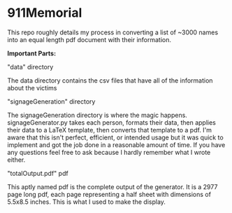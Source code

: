 # 911Memorial
 
This repo roughly details my process in converting a list of ~3000 names into an equal length pdf document with their information.

**Important Parts:**

"data" directory

The data directory contains the csv files that have all of the information about the victims


"signageGeneration" directory

The signageGeneration directory is where the magic happens. signageGenerator.py takes each person, formats their data, then applies their data to a LaTeX template, then converts that template to a pdf.
I'm aware that this isn't perfect, efficient, or intended usage but it was quick to implement and got the job done in a reasonable amount of time. If you have any questions feel free to ask because I hardly remember what I wrote either.

"totalOutput.pdf" pdf

This aptly named pdf is the complete output of the generator. It is a 2977 page long pdf, each page representing a half sheet with dimensions of 5.5x8.5 inches. This is what I used to make the display.
